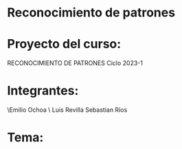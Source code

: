 # Reconocimiento de patrones


# Proyecto del curso: 
RECONOCIMIENTO DE PATRONES
Ciclo 2023-1

#  Integrantes: 
\\Emilio Ochoa
\\ Luis Revilla
Sebastian Ríos


# Tema:
